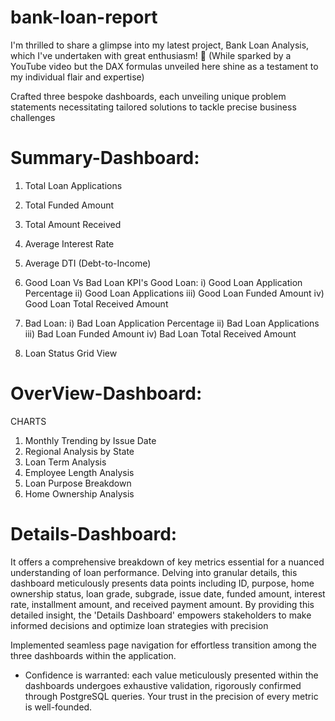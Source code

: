 # bank-loan-report

I'm thrilled to share a glimpse into my latest project, Bank Loan Analysis, which I've undertaken with great enthusiasm! 💼
(While sparked by a YouTube video but the DAX formulas unveiled here shine as a testament to my individual flair and expertise)

Crafted three bespoke dashboards, each unveiling unique problem statements necessitating tailored solutions to tackle precise business challenges

# Summary-Dashboard:
1. Total Loan Applications
2. Total Funded Amount
3. Total Amount Received
4. Average Interest Rate
5. Average DTI (Debt-to-Income)

6. Good Loan Vs Bad Loan KPI's
Good Loan:
i) Good Loan Application Percentage
ii) Good Loan Applications
iii) Good Loan Funded Amount
iv) Good Loan Total Received Amount

7. Bad Loan:
i) Bad Loan Application Percentage
ii) Bad Loan Applications
iii) Bad Loan Funded Amount
iv) Bad Loan Total Received Amount

8. Loan Status Grid View

# OverView-Dashboard:
CHARTS
1. Monthly Trending by Issue Date
2. Regional Analysis by State
3. Loan Term Analysis
4. Employee Length Analysis
5. Loan Purpose Breakdown
6. Home Ownership Analysis

# Details-Dashboard:
It offers a comprehensive breakdown of key metrics essential for a nuanced understanding of loan performance. Delving into granular details, this dashboard meticulously presents data points including ID, purpose, home ownership status, loan grade, subgrade, issue date, funded amount, interest rate, installment amount, and received payment amount. By providing this detailed insight, the 'Details Dashboard' empowers stakeholders to make informed decisions and optimize loan strategies with precision

Implemented seamless page navigation for effortless transition among the three dashboards within the application.

* Confidence is warranted: each value meticulously presented within the dashboards undergoes exhaustive validation, rigorously confirmed through PostgreSQL queries. Your trust in the precision of every metric is well-founded.
